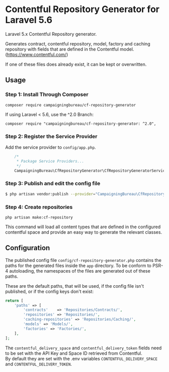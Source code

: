 # Contentful Repository Generator for Laravel 5.6

Laravel 5.x Contentful Repository generator.

Generates contract, contentful repository, model, factory and caching repository with fields that are defined in the Contentful model. (https://www.contentful.com/)

If one of these files does already exist, it can be kept or overwritten.

## Usage

### Step 1: Install Through Composer

```
composer require campaigningbureau/cf-repository-generator
```

If using Laravel < 5.6, use the ^2.0 Branch:
```
composer require "campaigningbureau/cf-repository-generator: ^2.0",
```

### Step 2: Register the Service Provider

Add the service provider to `config/app.php`.

```php
	/*
	 * Package Service Providers...
	 */
	CampaigningBureau\CfRepositoryGenerator\CfRepositoryGeneratorServiceProvider::class,
```

### Step 3: Publish and edit the config file

```bash
$ php artisan vendor:publish --provider="CampaigningBureau\CfRepositoryGenerator\CfRepositoryGeneratorServiceProvider"
```

### Step 4: Create repositories

`php artisan make:cf-repository`

This command will load all content types that are defined in the configured contentful space and provide an easy way to generate the relevant classes. 


## Configuration

The published config file `config/cf-repository-generator.php` contains the paths for the generated files inside the `app` directory. 
To be conform to PSR-4 autoloading, the namespaces of the files are generated out of these paths.

These are the default paths, that will be used, if the config file isn't published, or if the config keys don't exist: 

```php
return [
    'paths' => [
        'contracts'    => 'Repositories/Contracts/',
        'repositories' => 'Repositories/',
        'caching-repositories' => 'Repositories/Caching/',
        'models' => 'Models/',
        'factories' => 'Factories/',
    ],
];
```

The `contentful_delivery_space` and `contentful_delivery_token` fields need to be set with the API Key and Space ID retrieved from Contentful.  
By default they are set with the .env variables `CONTENTFUL_DELIVERY_SPACE` and `CONTENTFUL_DELIVERY_TOKEN`.